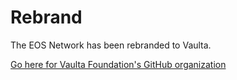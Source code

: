 # Rebrand

The EOS Network has been rebranded to Vaulta.

[Go here for Vaulta Foundation's GitHub organization](https://github.com/VaultaFoundation)
